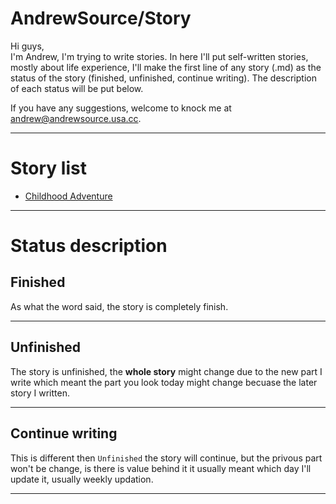 # AndrewSource/Story

Hi guys,  
I'm Andrew, I'm trying to write stories. In here I'll put self-written stories, mostly about life experience, I'll make the first line of any story (.md) as the status of the story (finished, unfinished, continue writing). The description of each status will be put below.

If you have any suggestions, welcome to knock me at [andrew@andrewsource.usa.cc](mailto:andrew@andrewsource.usa.cc).

---

# Story list

  * [Childhood Adventure](childhood-adventure)

---

# Status description

## Finished

As what the word said, the story is completely finish.

---

## Unfinished

The story is unfinished, the **whole story** might change due to the new part I write which meant the part you look today might change becuase the later story I written.

---

## Continue writing

This is different then `Unfinished` the story will continue, but the privous part won't be change, is there is value behind it it usually meant which day I'll update it, usually weekly updation.

---
